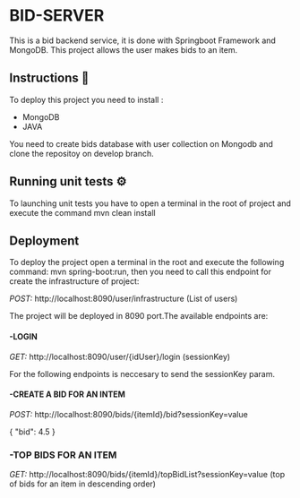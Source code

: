 # BID-SERVER

This is a bid backend service, it is done with Springboot Framework and MongoDB.
This project allows the user makes bids to an item.

## Instructions 🚀

To deploy this project you need to install :
  - MongoDB
  - JAVA
  
You need to create bids database with user collection on Mongodb and clone the repositoy on develop branch.
## Running unit tests ⚙️

To launching unit tests you have to open a terminal in the root of project and execute the command mvn clean install


## Deployment
To deploy the project open a terminal in the root and execute the following command: mvn spring-boot:run, then you need to call this endpoint for create the infrastructure of project:

*POST:* http://localhost:8090/user/infrastructure (List of users)

The project will be deployed in 8090 port.The available endpoints are:

#### -LOGIN
*GET:* http://localhost:8090/user/{idUser}/login (sessionKey)

For the following endpoints is neccesary to send the sessionKey param.

#### -CREATE A BID FOR AN INTEM 
*POST:* http://localhost:8090/bids/{itemId}/bid?sessionKey=value

{
    "bid": 4.5
}

### -TOP BIDS FOR AN ITEM
*GET:* http://localhost:8090/bids/{itemId}/topBidList?sessionKey=value (top of bids for an item in descending order)
